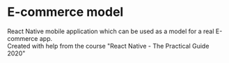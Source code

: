 # E-commerce model

React Native mobile application which can be used as a model for a real E-commerce app.\
Created with help from the course "React Native - The Practical Guide 2020"
